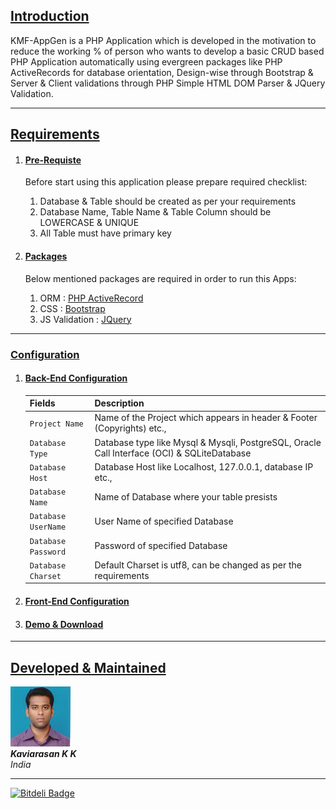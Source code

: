 <!-- Start of Content -->
<div class="row">
<div class="well well-transparent p-justify" >
<h2><u>Introduction</u></h2>
<p>KMF-AppGen is a PHP Application which is developed in the motivation to reduce the working % of person who wants to develop a basic CRUD based PHP Application automatically using evergreen packages like PHP ActiveRecords for database orientation, Design-wise through Bootstrap & Server & Client validations through PHP Simple HTML DOM Parser & JQuery Validation.</p>
<hr/>
<h2><u>Requirements</u></h2>
<ol>
<li>
<h4><u>Pre-Requiste</u></h4>
<p>Before start using this application please prepare required checklist:</p>
<ol>
<li>Database & Table should be created as per your requirements</li>
<li>Database Name, Table Name & Table Column should be LOWERCASE & UNIQUE</li>
<li>All Table must have primary key</li>
</ol>
</li>

<li>
<h4><u>Packages</u></h4>
<p>Below mentioned packages are required in order to run this Apps:</p>
<ol>
<li>ORM : <a href="http://www.phpactiverecord.org/" target="_blank">PHP ActiveRecord</a></li>
<li>CSS : <a href="http://twitter.github.com/bootstrap/" target="_blank">Bootstrap</a></li>
<li>JS Validation : <a href="http://jquery.com/download/" target="_blank">JQuery</a></li>
</ol>
</li>
</ol>
<hr/>
<h3><u>Configuration</u></h3>
<ol >
<li>
<h4><u>Back-End Configuration</u></h4>
<table class="table table-bordered table-striped">
<colgroup>
<col class="span1">
<col class="span7">
</colgroup>
<thead>
<tr>
<th>Fields</th>
<th>Description</th>
</tr>
</thead>
<tbody>
<tr>
<td>
<code>Project Name</code>
</td>
<td>Name of the Project which appears in header & Footer (Copyrights) etc.,</td>
</tr>
<tr>
<td>
<code>Database Type</code>
</td>
<td>Database type like Mysql & Mysqli, PostgreSQL, Oracle Call Interface (OCI) & SQLiteDatabase</td>
</tr>
<tr>
<td>
<code>Database Host</code>
</td>
<td>Database Host like Localhost, 127.0.0.1, database IP etc.,</td>
</tr>
<tr>
<td>
<code>Database Name</code>
</td>
<td>Name of Database where your table presists</td>
</tr>
<tr>
<td>
<code>Database UserName</code>
</td>
<td>User Name of specified Database</td>
</tr>
<tr>
<td>
<code>Database Password</code>
</td>
<td>Password of specified Database</td>
</tr>
<tr>
<td>
<code>Database Charset</code>
</td>
<td>Default Charset is utf8, can be changed as per the requirements</td>
</tr>
</tbody>
</table>
</li>
<li>
<h4><u>Front-End Configuration</u></h4>
</li>
<li>
<h4><u>Demo & Download</u></h4>
</li>
</ol>
<hr/>

<h2><u>Developed & Maintained</u></h2>
<div class="row-fluid">
<div class="pull-left span2">
<img src="tmp/kavi.jpg" alt="Author"/>
</div>
<div>
<address>
<strong>Kaviarasan K K</strong><br>
India
</address>
<a href="https://www.facebook.com/kaviarasankk" class="annoyurl" target="_blank"><i class="icon-facebook-sign icon-2x"></i></a>
<a href="https://github.com/kaviarasankk" class="annoyurl" target="_blank"><i class="icon-github icon-2x "></i></a>
<a href="https://www.twitter.com/kaviarasankk" class="annoyurl" target="_blank"><i class="icon-twitter-sign icon-2x"></i></a>
<a href="mailto:kaviarasankk@gmail.com" class="annoyurl" target="_blank"><i class="icon-envelope icon-2x"></i></a>
</div>
</div>
<hr/>
</div>
</div>
<!-- End of Content -->

[![Bitdeli Badge](https://d2weczhvl823v0.cloudfront.net/kaviarasankk/kmf-appgen/trend.png)](https://bitdeli.com/free "Bitdeli Badge")

